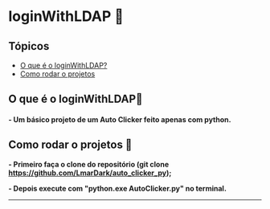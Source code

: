 # loginWithLDAP 📍

## Tópicos
  * [O que é o loginWithLDAP?](#o-que-é-o-loginwithldap)
  * [Como rodar o projetos](#como-rodar-o-projetos-)

## O que é o loginWithLDAP🤔

#### - Um básico projeto de um Auto Clicker feito apenas com python.

## Como rodar o projetos 👣

**<p>- Primeiro faça o clone do repositório (git clone https://github.com/LmarDark/auto_clicker_py);</p>**
**<p>- Depois execute com "python.exe AutoClicker.py" no terminal.</p>**

---
